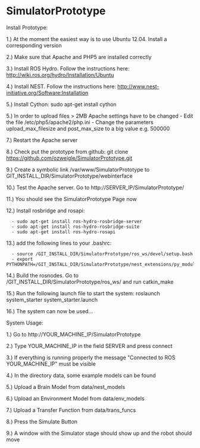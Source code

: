 SimulatorPrototype
==================

Install Prototype:

1.) At the moment the easiest way is to use Ubuntu 12.04. Install a corresponding version

2.) Make sure that Apache and PHP5 are installed correctly

3.) Install ROS Hydro. Follow the instructions here: http://wiki.ros.org/hydro/Installation/Ubuntu

4.) Install NEST. Follow the instructions here: http://www.nest-initiative.org/Software:Installation

5.) Install Cython: sudo apt-get install cython

5.) In order to upload files > 2MB Apache settings have to be changed
      - Edit the file /etc/php5/apache2/php.ini 
      - Change the parameters upload_max_filesize and post_max_size to a big value e.g. 500000
      
7.) Restart the Apache server

8.) Check put the prototype from github: git clone https://github.com/ozweigle/SimulatorPrototype.git

9.) Create a symbolic link /var/www/SimulatorPrototype to GIT_INSTALL_DIR/SimulatorPrototype/webinterface

10.) Test the Apache server. Go to http://SERVER_IP/SimulatorPrototype/

11.) You should see the SimulatorPrototype Page now

12.) Install rosbridge and rosapi:

      - sudo apt-get install ros-hydro-rosbridge-server
      - sudo apt-get install ros-hydro-rosbridge-suite
      - sudo apt-get install ros-hydro-rosapi
      
13.) add the following lines to your .bashrc:

      - source /GIT_INSTALL_DIR/SimulatorPrototype/ros_ws/devel/setup.bash
      - export PYTHONPATH=/GIT_INSTALL_DIR/SimulatorPrototype/nest_extensions/py_modules:$PYTHONPATH
      
14.) Build the rosnodes. Go to /GIT_INSTALL_DIR/SimulatorPrototype/ros_ws/ and run catkin_make

15.) Run the following launch file to start the system: roslaunch system_starter system_starter.launch

16.) The system can now be used...


System Usage:

1.) Go to http://YOUR_MACHINE_IP/SimulatorPrototype

2.) Type YOUR_MACHINE_IP in the field SERVER and press connect

3.) If everything is running properly the message "Connected to ROS YOUR_MACHINE_IP" must be visible

4.) In the directory data, some example models can be found 

5.) Upload a Brain Model from data/nest_models

6.) Upload an Environment Model from data/env_models

7.) Upload a Transfer Function from data/trans_funcs

8.) Press the Simulate Button

9.) A window with the Simulator stage should show up and the robot should move
